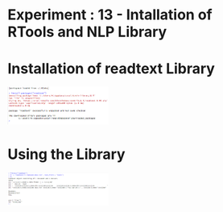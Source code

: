 # Experiment : 13 - Intallation of RTools and NLP Library


# Installation of readtext Library

<img src="installation.png" width=200px>

# Using the Library
<img src="uselib.png" width=200px>
